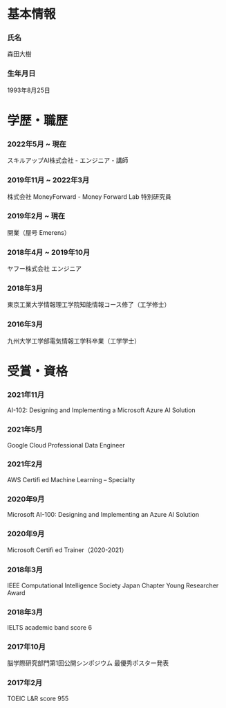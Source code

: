 # 基本情報

### 氏名
森田大樹

### 生年月日
1993年8月25日

# 学歴・職歴

### 2022年5月 ~ 現在
スキルアップAI株式会社 - エンジニア・講師

### 2019年11月 ~ 2022年3月
株式会社 MoneyForward - Money Forward Lab 特別研究員

### 2019年2月 ~ 現在
開業（屋号 Emerens）

### 2018年4月 ~ 2019年10月
ヤフー株式会社 エンジニア

### 2018年3月
東京工業大学情報理工学院知能情報コース修了（工学修士）

### 2016年3月
九州大学工学部電気情報工学科卒業（工学学士）

# 受賞・資格

### 2021年11月
AI-102: Designing and Implementing a Microsoft Azure AI Solution

### 2021年5月
Google Cloud Professional Data Engineer

### 2021年2月
AWS Certifi ed Machine Learning – Specialty

### 2020年9月
Microsoft AI-100: Designing and Implementing an Azure AI Solution

### 2020年9月
Microsoft Certifi ed Trainer（2020-2021）

### 2018年3月
IEEE Computational Intelligence Society Japan Chapter Young Researcher Award

### 2018年3月
IELTS academic band score 6

### 2017年10月
脳学際研究部門第1回公開シンポジウム 最優秀ポスター発表

### 2017年2月
TOEIC L&R score 955
